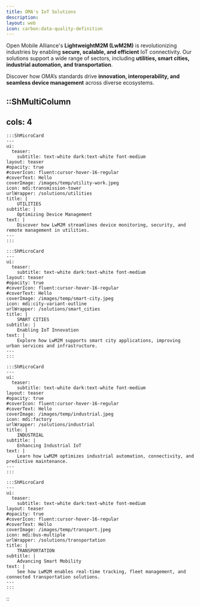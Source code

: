 ```yaml
---
title: OMA's IoT Solutions
description:
layout: web
icon: carbon:data-quality-definition
---
```



Open Mobile Alliance's **LightweightM2M (LwM2M)** is revolutionizing industries by enabling **secure, scalable, and efficient** IoT connectivity. Our solutions support a wide range of sectors, including **utilities, smart cities, industrial automation, and transportation**.  

Discover how OMA’s standards drive **innovation, interoperability, and seamless device management** across diverse ecosystems.  


::ShMultiColumn
---
cols: 4
---

    :::ShMicroCard
    ---
    ui:
      teaser:
        subtitle: text-white dark:text-white font-medium
    layout: teaser    
    #opacity: true
    #coverIcon: fluent:cursor-hover-16-regular
    #coverText: Hello
    coverImage: /images/temp/utility-work.jpeg
    icon: mdi:transmission-tower
    urlWrapper: /solutions/utilities
    title: |
        UTILITIES 
    subtitle: |
        Optimizing Device Management
    text: |
        Discover how LwM2M streamlines device monitoring, security, and remote management in utilities.
    ---
    :::

    :::ShMicroCard
    ---
    ui:
      teaser:
        subtitle: text-white dark:text-white font-medium
    layout: teaser
    #opacity: true
    #coverIcon: fluent:cursor-hover-16-regular
    #coverText: Hello
    coverImage: /images/temp/smart-city.jpeg
    icon: mdi:city-variant-outline
    urlWrapper: /solutions/smart_cities
    title: |
        SMART CITIES 
    subtitle: |
        Enabling IoT Innovation
    text: |
        Explore how LwM2M supports smart city applications, improving urban services and infrastructure.
    ---
    :::

    :::ShMicroCard
    ---
    ui:
      teaser:
        subtitle: text-white dark:text-white font-medium
    layout: teaser    
    #opacity: true
    #coverIcon: fluent:cursor-hover-16-regular
    #coverText: Hello
    coverImage: /images/temp/industrial.jpeg
    icon: mdi:factory
    urlWrapper: /solutions/industrial
    title: |
        INDUSTRIAL 
    subtitle: |
        Enhancing Industrial IoT
    text: |
        Learn how LwM2M optimizes industrial automation, connectivity, and predictive maintenance.
    ---
    :::

    :::ShMicroCard
    ---
    ui:
      teaser:
        subtitle: text-white dark:text-white font-medium
    layout: teaser   
    #opacity: true
    #coverIcon: fluent:cursor-hover-16-regular
    #coverText: Hello
    coverImage: /images/temp/transport.jpeg
    icon: mdi:bus-multiple
    urlWrapper: /solutions/transportation
    title: |
        TRANSPORTATION 
    subtitle: |
        Advancing Smart Mobility
    text: |
        See how LwM2M enables real-time tracking, fleet management, and connected transportation solutions.
    ---
    :::

::
